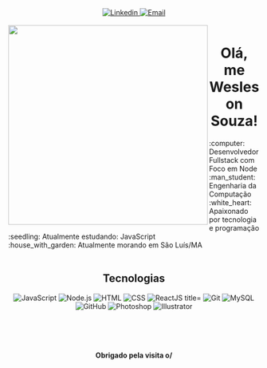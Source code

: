 <div align="center">

 <a href="https://www.linkedin.com/in/wesleson-souza-silva-a598b8152/">
 <img src="https://img.shields.io/badge/-LinkedIn-blue?style=for-the-badge&logo=Linkedin&logoColor=white" alt="Linkedin" title="Linkedin" >
 </a> 

 <a href="mailto:wesllesonsowza@gmail.com@gmail.com">
 <img src="https://img.shields.io/badge/-Email-EA4335?style=for-the-badge&logo=Gmail&logoColor=white" alt="Email" title="Email" >
 </a> 
<br />
<br />
</div>
<!-- <img align="left" width="400" height="400" src="https://mograph.video/2HwFiEL"> -->
<div align="center">
<img align="left"  height="400" src="https://media2.giphy.com/media/VTtANKl0beDFQRLDTh/giphy.gif"/>
</div>
<h1 align="center">Olá, me Wesleson Souza! </h1>
<!-- <img src="./.github/Hi.gif" width="25"> -->
:computer: Desenvolvedor Fullstack com Foco em Node<br/>
:man_student: Engenharia da Computação<br/>
:white_heart: Apaixonado por tecnologia e programação <br/>
:seedling: Atualmente estudando: JavaScript <br/>
:house_with_garden: Atualmente morando em São Luís/MA<br/>
&#xa0;
<h2 align="center"> Tecnologias </h1>
<p align="center">

 <img src="https://img.shields.io/badge/JavaScript-000000?style=for-the-badge&logo=javascript" alt="JavaScript"  Ruby="JavaScript">
 <img src="https://img.shields.io/badge/Node.js-000000?style=for-the-badge&logo=node.js" alt="Node.js" title="Node.js">
 <img src="https://img.shields.io/badge/HTML-000000?style=for-the-badge&logo=HTML5" alt="HTML"  title="HTML">
 <img src="https://img.shields.io/badge/CSS-000000?style=for-the-badge&logo=CSS3&logoColor=1572B6" alt="CSS" title="CSS">
 <img src="https://img.shields.io/badge/React-000000?style=for-the-badge&logo=react" alt="ReactJS title="ReactJS>
 <img src="https://img.shields.io/badge/Git-000000?style=for-the-badge&logo=git&logoColor=4479A1" alt="Git" title="Git">
 <img src="https://img.shields.io/badge/MySQL-000000?style=for-the-badge&logo=mysql" alt="MySQL" title="MySQL">
 <img src="https://img.shields.io/badge/GitHub-000000?style=for-the-badge&logo=github" alt="GitHub" title="GitHub">
 
 <img src="https://img.shields.io/badge/photoshop-000000?style=for-the-badge&logo=adobe-photoshop" alt="Photoshop" title="Photoshop" >
 <img src="https://img.shields.io/badge/illustrator-000000?style=for-the-badge&logo=adobe-illustrator" alt="Illustrator"  title="Illustrator">
 </p>

&#xa0;

&#xa0;

   
</div>


 <h4 align="center">Obrigado pela visita o/</h4>
